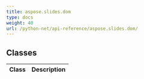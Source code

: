```yaml
---
title: aspose.slides.dom
type: docs
weight: 40
url: /python-net/api-reference/aspose.slides.dom/
---
```





## **Classes**
|**Class**|**Description**|
| :- | :- |
